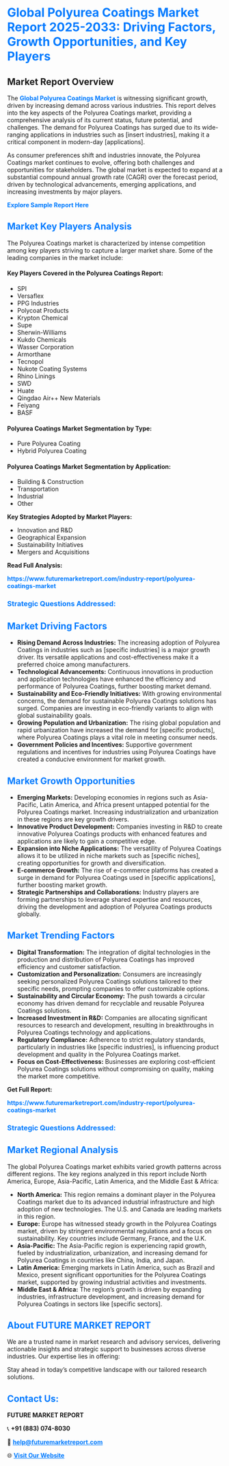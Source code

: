 <h1 style="color: #007BFF;">Global Polyurea Coatings Market Report 2025-2033: Driving Factors, Growth Opportunities, and Key Players</h1>

<section id="overview">
<h2>Market Report Overview</h2>
<p>The <a href="https://www.futuremarketreport.com/industry-report/polyurea-coatings-market" style="color: #007BFF; text-decoration: none;"><strong>Global Polyurea Coatings Market</strong></a> is witnessing significant growth, driven by increasing demand across various industries. This report delves into the key aspects of the Polyurea Coatings market, providing a comprehensive analysis of its current status, future potential, and challenges. The demand for Polyurea Coatings has surged due to its wide-ranging applications in industries such as [insert industries], making it a critical component in modern-day [applications].</p>
<p>As consumer preferences shift and industries innovate, the Polyurea Coatings market continues to evolve, offering both challenges and opportunities for stakeholders. The global market is expected to expand at a substantial compound annual growth rate (CAGR) over the forecast period, driven by technological advancements, emerging applications, and increasing investments by major players.</p>
</section>

<section id="overview">
<p><a href="https://www.futuremarketreport.com/request-sample/reportId=86683" style="color: #007BFF; text-decoration: none;"><strong>Explore Sample Report Here</strong></a></p>
</section>

<section id="key-players">
<h2 style="color: #007BFF;">Market Key Players Analysis</h2>
<p>The Polyurea Coatings market is characterized by intense competition among key players striving to capture a larger market share. Some of the leading companies in the market include:</p>
<h4>Key Players Covered in the Polyurea Coatings Report:</h4>
<ul><li>SPI</li><li>Versaflex</li><li>PPG Industries</li><li>Polycoat Products</li><li>Krypton Chemical</li><li>Supe</li><li>Sherwin-Williams</li><li>Kukdo Chemicals</li><li>Wasser Corporation</li><li>Armorthane</li><li>Tecnopol</li><li>Nukote Coating Systems</li><li>Rhino Linings</li><li>SWD</li><li>Huate</li><li>Qingdao Air++ New Materials</li><li>Feiyang</li><li>BASF</li></ul>
<h4>Polyurea Coatings Market Segmentation by Type:</h4>
<ul><li>Pure Polyurea Coating</li><li>Hybrid Polyurea Coating</li></ul>

<h4>Polyurea Coatings Market Segmentation by Application:</h4>
<ul><li>Building &amp; Construction</li><li>Transportation</li><li>Industrial</li><li>Other</li></ul>
<p><strong>Key Strategies Adopted by Market Players:</strong></p>
<ul>
<li>Innovation and R&D</li>
<li>Geographical Expansion</li>
<li>Sustainability Initiatives</li>
<li>Mergers and Acquisitions</li>
</ul>
</section>

<section>
<p><strong>Read Full Analysis: </strong></p><a href="https://www.futuremarketreport.com/industry-report/polyurea-coatings-market" style="color: #007BFF; text-decoration: none;"><strong>https://www.futuremarketreport.com/industry-report/polyurea-coatings-market</strong></a>
<h3 style="color: #007BFF;">Strategic Questions Addressed:</h3>
</section>

<section id="driving-factors">
<h2 style="color: #007BFF;">Market Driving Factors</h2>
<ul>
<li><strong>Rising Demand Across Industries:</strong> The increasing adoption of Polyurea Coatings in industries such as [specific industries] is a major growth driver. Its versatile applications and cost-effectiveness make it a preferred choice among manufacturers.</li>
<li><strong>Technological Advancements:</strong> Continuous innovations in production and application technologies have enhanced the efficiency and performance of Polyurea Coatings, further boosting market demand.</li>
<li><strong>Sustainability and Eco-Friendly Initiatives:</strong> With growing environmental concerns, the demand for sustainable Polyurea Coatings solutions has surged. Companies are investing in eco-friendly variants to align with global sustainability goals.</li>
<li><strong>Growing Population and Urbanization:</strong> The rising global population and rapid urbanization have increased the demand for [specific products], where Polyurea Coatings plays a vital role in meeting consumer needs.</li>
<li><strong>Government Policies and Incentives:</strong> Supportive government regulations and incentives for industries using Polyurea Coatings have created a conducive environment for market growth.</li>
</ul>
</section>

<section id="growth-opportunities">
<h2 style="color: #007BFF;">Market Growth Opportunities</h2>
<ul>
<li><strong>Emerging Markets:</strong> Developing economies in regions such as Asia-Pacific, Latin America, and Africa present untapped potential for the Polyurea Coatings market. Increasing industrialization and urbanization in these regions are key growth drivers.</li>
<li><strong>Innovative Product Development:</strong> Companies investing in R&D to create innovative Polyurea Coatings products with enhanced features and applications are likely to gain a competitive edge.</li>
<li><strong>Expansion into Niche Applications:</strong> The versatility of Polyurea Coatings allows it to be utilized in niche markets such as [specific niches], creating opportunities for growth and diversification.</li>
<li><strong>E-commerce Growth:</strong> The rise of e-commerce platforms has created a surge in demand for Polyurea Coatings used in [specific applications], further boosting market growth.</li>
<li><strong>Strategic Partnerships and Collaborations:</strong> Industry players are forming partnerships to leverage shared expertise and resources, driving the development and adoption of Polyurea Coatings products globally.</li>
</ul>
</section>

<section id="trending-factors">
<h2 style="color: #007BFF;">Market Trending Factors</h2>
<ul>
<li><strong>Digital Transformation:</strong> The integration of digital technologies in the production and distribution of Polyurea Coatings has improved efficiency and customer satisfaction.</li>
<li><strong>Customization and Personalization:</strong> Consumers are increasingly seeking personalized Polyurea Coatings solutions tailored to their specific needs, prompting companies to offer customizable options.</li>
<li><strong>Sustainability and Circular Economy:</strong> The push towards a circular economy has driven demand for recyclable and reusable Polyurea Coatings solutions.</li>
<li><strong>Increased Investment in R&D:</strong> Companies are allocating significant resources to research and development, resulting in breakthroughs in Polyurea Coatings technology and applications.</li>
<li><strong>Regulatory Compliance:</strong> Adherence to strict regulatory standards, particularly in industries like [specific industries], is influencing product development and quality in the Polyurea Coatings market.</li>
<li><strong>Focus on Cost-Effectiveness:</strong> Businesses are exploring cost-efficient Polyurea Coatings solutions without compromising on quality, making the market more competitive.</li>
</ul>
</section>

<section>
<p><strong>Get Full Report: </strong></p><a href="https://www.futuremarketreport.com/industry-report/polyurea-coatings-market" style="color: #007BFF; text-decoration: none;"><strong>https://www.futuremarketreport.com/industry-report/polyurea-coatings-market</strong></a>
<h3 style="color: #007BFF;">Strategic Questions Addressed:</h3>
</section>


<section id="regional-analysis">
<h2 style="color: #007BFF;">Market Regional Analysis</h2>
<p>The global Polyurea Coatings market exhibits varied growth patterns across different regions. The key regions analyzed in this report include North America, Europe, Asia-Pacific, Latin America, and the Middle East & Africa:</p>
<ul>
<li><strong>North America:</strong> This region remains a dominant player in the Polyurea Coatings market due to its advanced industrial infrastructure and high adoption of new technologies. The U.S. and Canada are leading markets in this region.</li>
<li><strong>Europe:</strong> Europe has witnessed steady growth in the Polyurea Coatings market, driven by stringent environmental regulations and a focus on sustainability. Key countries include Germany, France, and the U.K.</li>
<li><strong>Asia-Pacific:</strong> The Asia-Pacific region is experiencing rapid growth, fueled by industrialization, urbanization, and increasing demand for Polyurea Coatings in countries like China, India, and Japan.</li>
<li><strong>Latin America:</strong> Emerging markets in Latin America, such as Brazil and Mexico, present significant opportunities for the Polyurea Coatings market, supported by growing industrial activities and investments.</li>
<li><strong>Middle East & Africa:</strong> The region’s growth is driven by expanding industries, infrastructure development, and increasing demand for Polyurea Coatings in sectors like [specific sectors].</li>
</ul>
</section>

<footer>
<h2 style="color: #007BFF;">About FUTURE MARKET REPORT</h2>
<p>We are a trusted name in market research and advisory services, delivering actionable insights and strategic support to businesses across diverse industries. Our expertise lies in offering:</p>

<p>Stay ahead in today’s competitive landscape with our tailored research solutions.</p>

<h2 style="color: #007BFF;">Contact Us:</h2>
<p><strong>FUTURE MARKET REPORT</strong></p>
<p>📞 <strong>+91 (883) 074-8030</strong></p>
<p>📧 <strong><a href="mailto:help@futuremarketreport.com" style="color: #007BFF;">help@futuremarketreport.com</a></strong></p>
<p>🌐 <strong><a href="https://www.futuremarketreport.com/" style="color: #007BFF;">Visit Our Website</a></strong></p>
</footer>